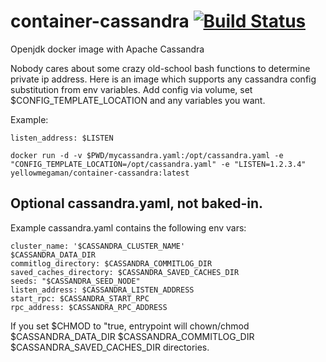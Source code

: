 # container-cassandra [![Build Status](https://cloud.drone.io/api/badges/yellowmegaman/container-cassandra/status.svg)](https://cloud.drone.io/yellowmegaman/container-cassandra)

Openjdk docker image with Apache Cassandra

Nobody cares about some crazy old-school bash functions to determine private ip address. Here is an image which supports any cassandra config substitution from env variables.
Add config via volume, set $CONFIG_TEMPLATE_LOCATION and any variables you want.

Example:
```
listen_address: $LISTEN
```

```
docker run -d -v $PWD/mycassandra.yaml:/opt/cassandra.yaml -e "CONFIG_TEMPLATE_LOCATION=/opt/cassandra.yaml" -e "LISTEN=1.2.3.4" yellowmegaman/container-cassandra:latest
```

## Optional cassandra.yaml, not baked-in.

Example cassandra.yaml contains the following env vars:
```
cluster_name: '$CASSANDRA_CLUSTER_NAME'
$CASSANDRA_DATA_DIR
commitlog_directory: $CASSANDRA_COMMITLOG_DIR
saved_caches_directory: $CASSANDRA_SAVED_CACHES_DIR
seeds: "$CASSANDRA_SEED_NODE"
listen_address: $CASSANDRA_LISTEN_ADDRESS
start_rpc: $CASSANDRA_START_RPC
rpc_address: $CASSANDRA_RPC_ADDRESS
```

If you set $CHMOD to "true, entrypoint will chown/chmod $CASSANDRA_DATA_DIR $CASSANDRA_COMMITLOG_DIR $CASSANDRA_SAVED_CACHES_DIR directories.
